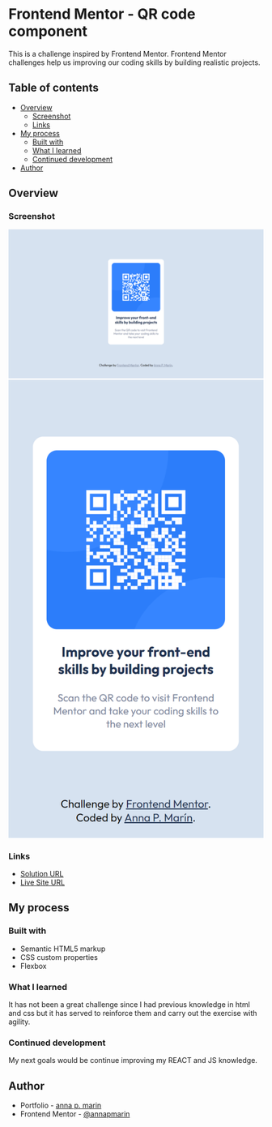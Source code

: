 # Frontend Mentor - QR code component

This is a challenge inspired by Frontend Mentor. 
Frontend Mentor challenges help us improving our coding skills by building realistic projects. 

## Table of contents

- [Overview](#overview)
  - [Screenshot](#screenshot)
  - [Links](#links)
- [My process](#my-process)
  - [Built with](#built-with)
  - [What I learned](#what-i-learned)
  - [Continued development](#continued-development)
- [Author](#author)

## Overview

### Screenshot
![](./images/Screenshot1.PNG)
![](./images/Screenshot2.PNG)

### Links

- [Solution URL](https://www.frontendmentor.io/challenges/qr-code-component-iux_sIO_H)
- [Live Site URL](https://annapmarin.github.io/QR-code-component/)

## My process

### Built with 

- Semantic HTML5 markup
- CSS custom properties
- Flexbox

### What I learned
It has not been a great challenge since I had previous knowledge in html and css but it has served to reinforce them and carry out the exercise with agility.

### Continued development
My next goals would be continue improving my REACT and JS knowledge.

## Author

- Portfolio - [anna p. marin](https://annapmarin.github.io/newportfolio/)
- Frontend Mentor - [@annapmarin](https://www.frontendmentor.io/profile/annapmarin)
